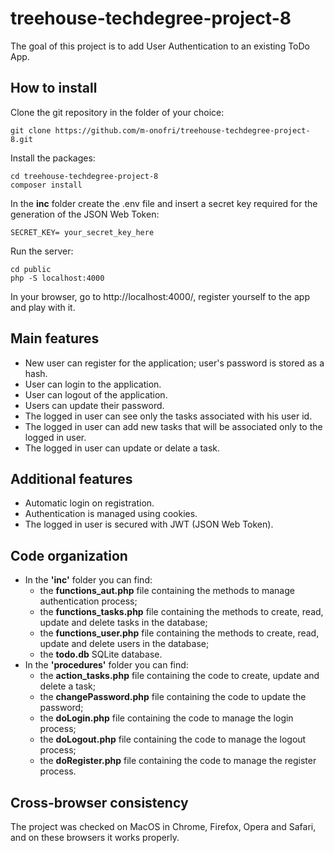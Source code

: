 # treehouse-techdegree-project-8

The goal of this project is to add User Authentication to an existing ToDo App.

## How to install 

Clone the git repository in the folder of your choice:
```
git clone https://github.com/m-onofri/treehouse-techdegree-project-8.git
```

Install the packages:
```
cd treehouse-techdegree-project-8
composer install
```

In the **inc** folder create the .env file and insert a secret key required for the generation of the JSON Web Token:
```
SECRET_KEY= your_secret_key_here
```

Run the server:
```
cd public
php -S localhost:4000
```

In your browser, go to http://localhost:4000/, register yourself to the app and play with it.

 ## Main features

 * New user can register for the application; user's password is stored as a hash.
 * User can login to the application.
 * User can logout of the application.
 * Users can update their password.
 * The logged in user can see only the tasks associated with his user id.
 * The logged in user can add new tasks that will be associated only to the logged in user.
 * The logged in user can update or delate a task.

## Additional features

* Automatic login on registration.
* Authentication is managed using cookies.
* The logged in user is secured with JWT (JSON Web Token).

## Code organization

* In the **'inc'** folder you can find:
    - the **functions_aut.php** file containing the methods to manage authentication process;
    - the **functions_tasks.php** file containing the methods to create, read, update and delete tasks in the database;
    - the **functions_user.php** file containing the methods to create, read, update and delete users in the database;
    - the **todo.db** SQLite database.
* In the **'procedures'** folder you can find:
    - the **action_tasks.php** file containing the code to create, update and delete a task;
    - the **changePassword.php** file containing the code to update the password;
    - the **doLogin.php** file containing the code to manage the login process;
    - the **doLogout.php** file containing the code to manage the logout process;
    - the **doRegister.php** file containing the code to manage the register process.

## Cross-browser consistency

The project was checked on MacOS in Chrome, Firefox, Opera and Safari, and on these browsers it works properly.

